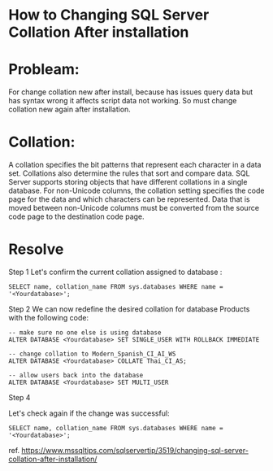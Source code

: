 # How to Changing SQL Server Collation After installation

# Probleam:

  For change collation new after install, because has issues query data but has syntax wrong it affects script data not working. So must change collation new again after installation.

# Collation:

A collation specifies the bit patterns that represent each character in a data set. Collations also determine the rules that sort and compare data. SQL Server supports storing objects that have different collations in a single database. For non-Unicode columns, the collation setting specifies the code page for the data and which characters can be represented. Data that is moved between non-Unicode columns must be converted from the source code page to the destination code page. 

# Resolve

Step 1 
Let's confirm the current collation assigned to database <Yourdatabase>:

```
SELECT name, collation_name FROM sys.databases WHERE name = '<Yourdatabase>';
```

Step 2
We can now redefine the desired collation for database Products with the following code:

```
-- make sure no one else is using database
ALTER DATABASE <Yourdatabase> SET SINGLE_USER WITH ROLLBACK IMMEDIATE

-- change collation to Modern_Spanish_CI_AI_WS
ALTER DATABASE <Yourdatabase> COLLATE Thai_CI_AS;

-- allow users back into the database
ALTER DATABASE <Yourdatabase> SET MULTI_USER
```
Step 4

Let's check again if the change was successful:
```
SELECT name, collation_name FROM sys.databases WHERE name = '<Yourdatabase>';
```

ref. https://www.mssqltips.com/sqlservertip/3519/changing-sql-server-collation-after-installation/